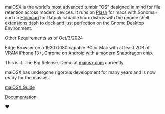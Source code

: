 maiOSX is the world's most advanced tumblr "OS" designed in mind for file retention across modern devices. It runs on [Plash](https://apps.apple.com/us/app/plash/id1494023538?mt=12) for macs with Sonoma+ and on [Hidamari](https://flathub.org/apps/io.github.jeffshee.Hidamari) for flatpak capable linux distros with the gnome shell extensions dash to dock and just perfection on the Gnome Desktop Environment.

Other Requirements as of Oct/3/2024

Edge Browser on a 1920x1080 capable PC or Mac with at least 2GB of VRAM
iPhone 13+, Chrome on Android with a modern Snapdragon chip.

This is it. The Big Release. Demo at [maiosx.com](https://maiosx.com/) currently.

maiOSX has undergone rigorous development for many years and is now ready for the masses.

[maiOSX Guide](https://maiosx.my.canva.site/)

[Documentation](https://maiosx.gitbook.io/1.0)

❤️
